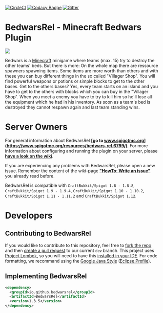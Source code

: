 [![CircleCI](https://circleci.com/gh/BedwarsRel/BedwarsRel.svg?style=shield)](https://circleci.com/gh/BedwarsRel/BedwarsRel)
[![Codacy Badge](https://api.codacy.com/project/badge/Grade/df02ec6676b8457aa7fcb4be1ba44729)](https://www.codacy.com/app/BedwarsRel/BedwarsRel)
[![Gitter](https://badges.gitter.im/BedwarsRel/BedwarsRel.svg)](https://gitter.im/BedwarsRel/BedwarsRel)

# BedwarsRel - Minecraft Bedwars Plugin
![](https://github.com/BedwarsRel/BedwarsRel/blob/master/logo.png)

Bedwars is a [Minecraft](http://www.minecraft.net) minigame where teams (max. 15) try to destroy the other teams' beds. But there is more: On the whole map there are ressource spawners spawning items. Some items are more worth than others and with these you can buy different things in the so called "Villager Shop". You will find powerful weapons or potions or simple blocks to get to the other bases. Get to the others bases? Yes, every team starts on an island and you have to get to the others with blocks which you can buy in the "Villager Shop". When you meet a enemy you have to try to kill him so he'll lose all the equipment which he had in his inventory. As soon as a team's bed is destroyed they cannot respawn again and last team standing wins.

# Server Owners
For general information about BedwarsRel **[go to www.spigotmc.org](https://www.spigotmc.org/resources/bedwars-rel.6799/)**. For more information about configuring and running the plugin on your server, please **[have a look on the wiki](https://github.com/BedwarsRel/BedwarsRel/wiki)**.

If you are experiencing any problems with BedwarsRel, please open a new issue. Remember the content of the wiki-page **["HowTo: Write an issue"](https://github.com/BedwarsRel/BedwarsRel/wiki/HowTo:-Write-an-Issue)** you already read before.

BedwarsRel is compatible with `CraftBukkit/Spigot 1.8 - 1.8.8`, `CraftBukkit/Spigot 1.9 - 1.9.4`, `CraftBukkit/Spigot 1.10 - 1.10.2`, `CraftBukkit/Spigot 1.11 - 1.11.2` and `CraftBukkit/Spigot 1.12`.

# Developers
## Contributing to BedwarsRel
If you would like to contribute to this repository, feel free to [fork the repo](https://help.github.com/articles/fork-a-repo/) and then [create a pull request](https://help.github.com/articles/creating-a-pull-request/) to our current `dev` branch. This project uses [Project Lombok](https://projectlombok.org), so you will need to have this [installed in your IDE](https://projectlombok.org/download.html). For code formatting, we recommand using the [Google Java Style](https://google.github.io/styleguide/javaguide.html) ([Eclipse Profile](https://raw.githubusercontent.com/google/styleguide/gh-pages/eclipse-java-google-style.xml)).

## Implementing BedwarsRel
```xml
<dependency>
  <groupId>io.github.bedwarsrel</groupId>
  <artifactId>BedwarsRel</artifactId>
  <version>1.3.5</version>
</dependency>
```